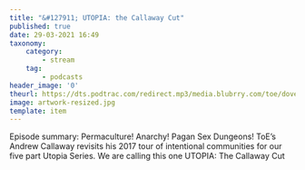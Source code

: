 ```yaml
---
title: "&#127911; UTOPIA: the Callaway Cut"
published: true
date: 29-03-2021 16:49
taxonomy:
    category:
        - stream
    tag:
        - podcasts
header_image: '0'
theurl: https://dts.podtrac.com/redirect.mp3/media.blubrry.com/toe/dovetail.prxu.org/toe/91e75a81-7f08-4c79-b980-2ddec8824a88/Episode_158_utopia_thecallawaycut.mp3
image: artwork-resized.jpg
template: item
--- 
```

Episode summary: Permaculture! Anarchy! Pagan Sex Dungeons! ToE’s Andrew Callaway revisits his 2017 tour of intentional communities for our five part Utopia Series. We are calling this one UTOPIA: The Callaway Cut
